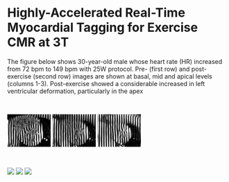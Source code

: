 # Highly-Accelerated Real-Time Myocardial Tagging for Exercise CMR at 3T

The figure below shows 30-year-old male whose heart rate (HR) increased from 72 bpm to 149 bpm with 25W protocol. Pre- (first row) and post-exercise (second row) images are shown at basal, mid and apical levels (columns 1-3). Post-exercise showed a considerable increased in left ventricular deformation, particularly in the apex

<br />

<p float="left">
  <img src='videos/Healthy_PRE-EX_SHAX_RT_TAG_Single_Beat_CS6GAN2_ECG_trigger_-_Reconed-64001-slice1.gif' width=100>
  <img src='videos/Healthy_PRE-EX_SHAX_RT_TAG_Single_Beat_CS6GAN2_ECG_trigger_-_Reconed-64001-slice2.gif' width=100>
  <img src='videos/Healthy_PRE-EX_SHAX_RT_TAG_Single_Beat_CS6GAN2_ECG_trigger_-_Reconed-64001-slice3.gif' width=100>
</p>

<br />

<p float="left">
  <img src='Healthy-POST-EX_SHAX_RT_TAG_Single_Beat_CS6GAN2_ECG_trigger_-_Reconed-101001-slice1.gif' width=100>
  <img src='Healthy-POST-EX_SHAX_RT_TAG_Single_Beat_CS6GAN2_ECG_trigger_-_Reconed-101001-slice2.gif' width=100>
  <img src='Healthy-POST-EX_SHAX_RT_TAG_Single_Beat_CS6GAN2_ECG_trigger_-_Reconed-101001-slice3.gif' width=100>
</p>

<br />




